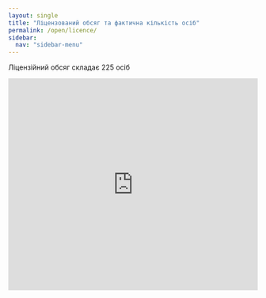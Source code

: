 ```yaml
---
layout: single
title: "Ліцензований обсяг та фактична кількість осіб"
permalink: /open/licence/
sidebar:
  nav: "sidebar-menu"
---
```

Ліцензійний обсяг складає 225 осіб

<div style="left: 0; width: 100%; height: 0; position: relative; padding-bottom: 85.0847%;"><iframe src="https://drive.google.com/file/d/1UxTzOqiutWO8GGr-AuuxLjvtoslNbKGz/preview" style="border: 0; top: 0; left: 0; width: 100%; height: 100%; position: absolute;" allowfullscreen></iframe></div>
